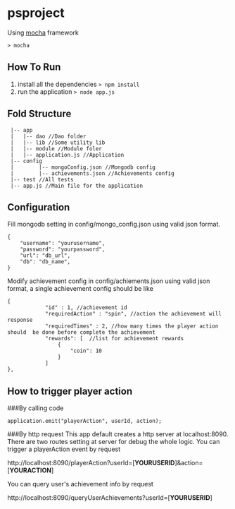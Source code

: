 # psproject
Using [mocha](http://mochajs.org/) framework

```
> mocha
```

## How To Run
1. install all the dependencies `> npm install `
2. run the application `> node app.js `

## Fold Structure

```
 |-- app
 |   |-- dao //Dao folder
 |   |-- lib //Some utility lib 
 |   |-- module //Module foler
 |   |-- application.js //Application
 |-- config
 |        |-- mongoConfig.json //Mongodb config
 |        |-- achievements.json //Achievements config
 |-- test //All tests
 |-- app.js //Main file for the application
```

## Configuration
Fill mongodb setting in config/mongo_config.json using valid json format. 
```
{
	"username": "yourusername",
	"password": "yourpassword",
	"url": "db_url",
	"db": "db_name",
}
```
Modify achievement config in config/achiements.json using valid json format, a single achievement config should be like
```
{
			"id" : 1, //achievement id
			"requiredAction" : "spin", //action the achievement will response 
			"requiredTimes" : 2, //how many times the player action should  be done before complete the achievement
			"rewards": [  //list for achievement rewards
				{
					"coin": 10
				}
			]
}, 
```

## How to trigger player action
###By calling code
```
application.emit("playerAction", userId, action);
```
###By http request
This app default creates a http server at localhost:8090. There are two routes setting at server for debug the whole logic.
You can trigger a playerAction event by request

http://localhost:8090/playerAction?userId=[**YOURUSERID**]&action=[**YOURACTION**]

You can query user's achievement info by request 

http://localhost:8090/queryUserAchievements?userId=[**YOURUSERID**]
